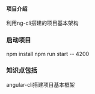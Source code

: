 #### 项目介绍
利用ng-cli搭建的项目基本架构

### 启动项目
npm install 
npm run start -- 4200

### 知识点包括
angular-cli搭建项目基本框架

